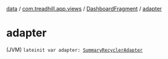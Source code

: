 [data](../../index.md) / [com.treadhill.app.views](../index.md) / [DashboardFragment](index.md) / [adapter](./adapter.md)

# adapter

(JVM) `lateinit var adapter: `[`SummaryRecyclerAdapter`](../../com.treadhill.app.adapters/-summary-recycler-adapter/index.md)